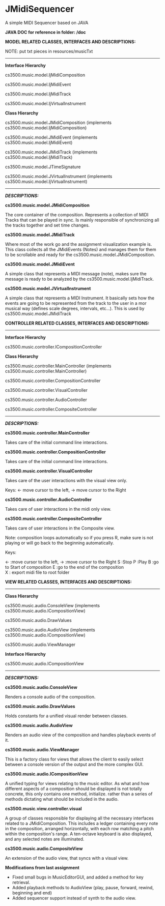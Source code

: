 # JMidiSequencer

A simple MIDI Sequencer based on JAVA

**JAVA DOC for reference in folder: /doc**

**MODEL RELATED CLASSES, INTERFACES AND DESCRIPTIONS:**

NOTE: put txt pieces in resources/musicTxt

----------------------------------------------------

**Interface Hierarchy**

cs3500.music.model.IjMidiComposition

cs3500.music.model.IjMidiEvent

cs3500.music.model.IjMidiTrack

cs3500.music.model.IjVirtualInstrument


**Class Hierarchy**

cs3500.music.model.JMidiComposition (implements cs3500.music.model.IjMidiComposition)

cs3500.music.model.JMidiEvent (implements cs3500.music.model.IjMidiEvent)

cs3500.music.model.JMidiTrack (implements cs3500.music.model.IjMidiTrack)

cs3500.music.model.JTimeSignature

cs3500.music.model.JVirtualInstrument (implements cs3500.music.model.IjVirtualInstrument)

----------------------------------------------------

**_DESCRIPTIONS:_**

**cs3500.music.model.JMidiComposition**

The core container of the composition. 
Represents a collection of MIDI Tracks that can be played in sync.
Is mainly responsible of synchronizing all the tracks together and set time changes.

**cs3500.music.model.JMidiTrack**

Where most of the work go and the assignment visualization example is.
This class collects all the JMidiEvents (Notes) and manages them for them to be
scrollable and ready for the cs3500.music.model.JMidiComposition.

**cs3500.music.model.JMidiEvent**

A simple class that represents a MIDI message (note), makes sure 
the message is ready to be analyzed by the cs3500.music.model.IjMidiTrack.

**cs3500.music.model.JVirtualInstrument**

A simple class that represents a MIDI Instrument. It basically sets how the events 
are going to be represented from the track to the user in a mor musical way 
(defines scale degrees, intervals, etc...). This is used by cs3500.music.model.JMidiTrack

**CONTROLLER RELATED CLASSES, INTERFACES AND DESCRIPTIONS:**

----------------------------------------------------

**Interface Hierarchy**

cs3500.music.controller.ICompositionController

**Class Hierarchy**

cs3500.music.controller.MainController (implements cs3500.music.controller.MainController)

cs3500.music.controller.CompositionController

cs3500.music.controller.VisualController

cs3500.music.controller.AudioController

cs3500.music.controller.CompositeController


----------------------------------------------------

**_DESCRIPTIONS:_**

**cs3500.music.controller.MainController**

Takes care of the initial command line interactions.

**cs3500.music.controller.CompositionController**

Takes care of the initial command line interactions.

**cs3500.music.controller.VisualController**

Takes care of the user interactions with the visual view only.

Keys: <- move cursor to the left, ->  move cursor to the Right

**cs3500.music.controller.AudioController**

Takes care of user interactions in the midi only view.

**cs3500.music.controller.CompositeController**

Takes care of user interactions in the Composite view.

Note: composition loops automatically so if you press R,
make sure is not playing or will go back to the beginning automatically.

Keys:
 
 <-  :move cursor to the left, 
 ->  :move cursor to the Right
 S   :Stop
 P   :Play
 B   :go to Start of composition
 E   :go to the end of the composition   
 X   : export midi file to root folder

**VIEW RELATED CLASSES, INTERFACES AND DESCRIPTIONS:**

----------------------------------------------------

**Class Hierarchy**

cs3500.music.audio.ConsoleView (implements cs3500.music.audio.ICompositionView)

cs3500.music.audio.DrawValues

cs3500.music.audio.AudioView (implements cs3500.music.audio.ICompositionView)

cs3500.music.audio.ViewManager


**Interface Hierarchy**

cs3500.music.audio.ICompositionView

----------------------------------------------------

**_DESCRIPTIONS:_**

**cs3500.music.audio.ConsoleView** 

Renders a console audio of the composition.

**cs3500.music.audio.DrawValues**

Holds constants for a unified visual render between classes.

**cs3500.music.audio.AudioView** 

Renders an audio view of the composition and handles playback events of it.

**cs3500.music.audio.ViewManager**

This is a factory class for views that allows the client to easily select between a console version
of the output and the more complex GUI. 

**cs3500.music.audio.ICompositionView**

A unified typing for views relating to the music editor. As what and how different aspects of a 
composition should be displayed is not totally concrete, this only contains one method, initialize.
rather than a series of methods dictating what should be included in the audio.

**cs3500.music.view.controller.visual**

A group of classes responsible for displaying all the necessary interfaces related to a 
JMidiComposition. This includes a ledger containing every note in the composition, arranged horizontally, with each
row matching a pitch within the composition's range. A ten-octave keyboard is also displayed,
and any selected notes are illuminated. 

**cs3500.music.audio.CompositeView**

An extension of the audio view, that syncs with a visual view.

**Modifications from last assignment**
- Fixed small bugs in MusicEditorGUI, and added a method for key retrieval.
- Added playback methods to AudioView (play, pause, forward, rewind, beginning and end)
- Added sequencer support instead of synth to the audio view.


